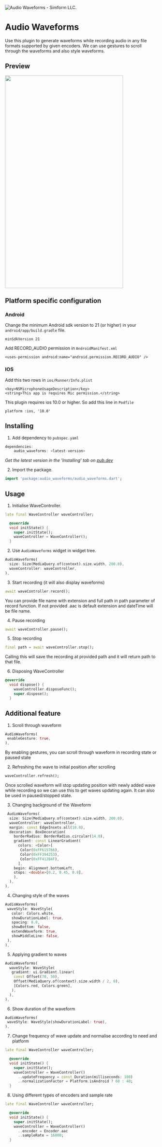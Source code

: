 ![Audio Waveforms - Simform LLC.](preview/banner.png)

# Audio Waveforms

Use this plugin to generate waveforms while recording audio in any file formats supported
by given encoders. We can use gestures to scroll through the waveforms and also style waveforms.

## Preview
<a href="preview/demo.gif" title="Demo - Simform LLC."><img src="preview/demo.gif" width="390" height="700"></a>

## Platform specific configuration

### Android

Change the minimum Android sdk version to 21 (or higher) in your `android/app/build.gradle` file.
```
minSdkVersion 21
```

Add RECORD_AUDIO permission in `AndroidManifest.xml`
```
<uses-permission android:name="android.permission.RECORD_AUDIO" />
```

### IOS

Add this two rows in `ios/Runner/Info.plist`
```
<key>NSMicrophoneUsageDescription</key>
<string>This app is requires Mic permission.</string>
```
This plugin requires ios 10.0 or higher. So add this line in `Podfile`
```
platform :ios, '10.0'
```
## Installing

1.  Add dependency to `pubspec.yaml`

```dart
dependencies:
    audio_waveforms: <latest-version>
```
*Get the latest version in the 'Installing' tab on [pub.dev](https://pub.dev/packages/audiowaveforms)*

2.  Import the package.
```dart
import 'package:audio_waveforms/audio_waveforms.dart';
```

## Usage

1. Initialise WaveController.
```dart
late final WaveController waveController;

  @override
  void initState() {
    super.initState();
    waveController = WaveController();
  }
```
2. Use `AudioWaveforms` widget in widget tree.
```dart
AudioWaveforms(
  size: Size(MediaQuery.of(context).size.width, 200.0),
  waveController: waveController,
),
```
3. Start recording (it will also display waveforms)
```dart
await waveController.record();
```
You can provide file name with extension and full path in path parameter of record function. If
not provided .aac is default extension and dateTime will be file name.

4. Pause recording
```dart
await waveController.pause();
```
5. Stop recording
```dart
final path = await waveController.stop();
```
Calling this will save the recording at provided path and it will return path to that file.

6. Disposing WaveController
```dart
@override
  void dispose() {
    waveController.disposeFunc();
    super.dispose();
  }
```

## Additional feature
1. Scroll through waveform
```dart
AudioWaveforms(
 enableGesture: true,
),
```
By enabling gestures, you can scroll through waveform in recording state or paused state

2. Refreshing the wave to initial position after scrolling
```dart
waveController.refresh();
```
Once scrolled waveform will stop updating position with newly added wave while recording so we can
use this to get waves updating again. It can also be used in paused/stopped state.

3. Changing background of the Waveform
```dart
 AudioWaveforms(
  size: Size(MediaQuery.of(context).size.width, 200.0),
  waveController: waveController,
  margin: const EdgeInsets.all(10.0),
  decoration: BoxDecoration(
    borderRadius: BorderRadius.circular(14.0),
    gradient: const LinearGradient(
      colors: <Color>[
       Color(0xFF615766),
       Color(0xFF394253),
       Color(0xFF412B4F),
      ],
    begin: Alignment.bottomLeft,
    stops: <double>[0.2, 0.45, 0.8],
    ),
  ),
),
```
4. Changing style of the waves
```dart
AudioWaveforms(
 waveStyle: WaveStyle(
   color: Colors.white,
   showDurationLabel: true,
   spacing: 8.0,
   showBottom: false,
   extendWaveform: true,
   showMiddleLine: false,
 ),
),
```
5. Applying gradient to waves
```dart
AudioWaveforms(
  waveStyle: WaveStyle(
   gradient: ui.Gradient.linear(
    const Offset(70, 50),
    Offset(MediaQuery.of(context).size.width / 2, 0),
    [Colors.red, Colors.green],
   ),
  ),
),
```

6. Show duration of the waveform
```dart
AudioWaveforms(
 waveStyle: WaveStyle(showDurationLabel: true),
),
```
7. Change frequency of wave update and normalise according to need and platform
```dart
late final WaveController waveController;

  @override
  void initState() {
    super.initState();
    waveController = WaveController()
      ..updateFrequency = const Duration(milliseconds: 100)
      ..normalizationFactor = Platform.isAndroid ? 60 : 40;
  }
```
8. Using different types of encoders and sample rate
```dart
late final WaveController waveController;

  @override
  void initState() {
    super.initState();
    waveController = WaveController()
      ..encoder = Encoder.aac
      ..sampleRate = 16000;
  }
```
